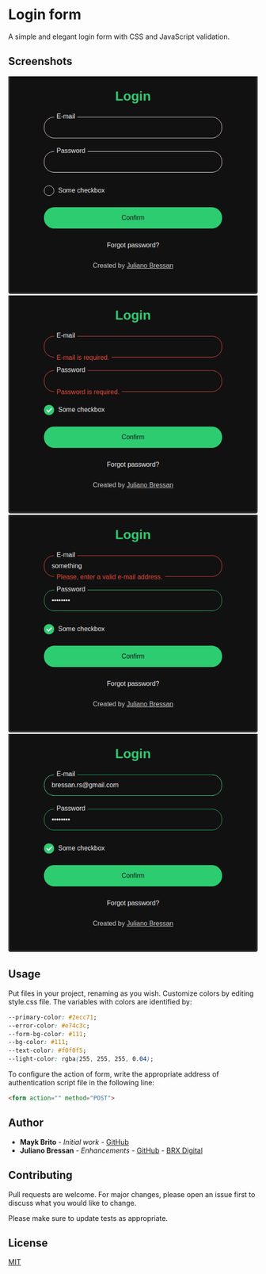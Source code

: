 # Login form
A simple and elegant login form with CSS and JavaScript validation.

## Screenshots
![Initial look fields](img/screenshot_01.png?raw=true "Initial look of fields")
![Required and unfilled fields](img/screenshot_02.png?raw=true "Required and unfilled fields")
![Invalid email address](img/screenshot_03.png?raw=true "Invalid email address")
![Valid fields](img/screenshot_04.png?raw=true "Valid fields")

## Usage
Put files in your project, renaming as you wish. Customize colors by editing style.css file. The variables with colors are identified by:

```css
--primary-color: #2ecc71;
--error-color: #e74c3c;
--form-bg-color: #111;
--bg-color: #111;
--text-color: #f0f0f5;
--light-color: rgba(255, 255, 255, 0.04);
```

To configure the action of form, write the appropriate address of authentication script file in the following line:
```html
<form action="" method="POST">
```

## Author

* **Mayk Brito** - *Initial work* - [GitHub](https://github.com/maykbrito)
* **Juliano Bressan** - *Enhancements* - [GitHub](https://github.com/julianobressan) - [BRX Digital](http://brxdigital.com)

## Contributing
Pull requests are welcome. For major changes, please open an issue first to discuss what you would like to change.

Please make sure to update tests as appropriate.

## License
[MIT](https://choosealicense.com/licenses/mit/)
